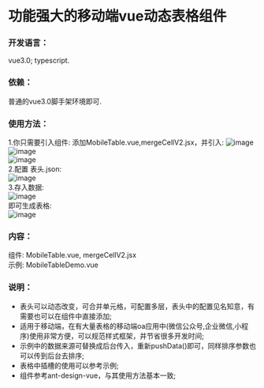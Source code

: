 # 功能强大的移动端vue动态表格组件
### 开发语言：
vue3.0; typescript.
### 依赖：
普通的vue3.0脚手架环境即可.
### 使用方法：
1.你只需要引入组件: 
添加MobileTable.vue,mergeCellV2.jsx，并引入:
![image](https://github.com/xjx199403/vue_mobile_table/blob/main/01.png?raw=true)  
![image](https://github.com/xjx199403/vue_mobile_table/blob/main/02.png?raw=true)  
![image](https://github.com/xjx199403/vue_mobile_table/blob/main/%E5%BC%95%E5%85%A5%E7%BB%84%E4%BB%B6.png?raw=true)  
2.配置 表头.json:  
![image](https://github.com/xjx199403/vue_mobile_table/blob/main/%E8%A1%A8%E5%A4%B4%E9%85%8D%E7%BD%AE.png?raw=true)  
3.存入数据:  
![image](https://github.com/xjx199403/vue_mobile_table/blob/main/%E5%AD%98%E5%85%A5%E6%95%B0%E6%8D%AE.png?raw=true)  
即可生成表格:  
![image](https://github.com/xjx199403/vue_mobile_table/blob/main/%E7%BB%93%E6%9E%9C1.png?raw=true)  
### 内容：
组件: MobileTable.vue, mergeCellV2.jsx  
示例: MobileTableDemo.vue
### 说明：
* 表头可以动态改变，可合并单元格，可配置多层，表头中的配置见名知意，有需要也可以在组件中直接添加;
* 适用于移动端，在有大量表格的移动端oa应用中(微信公众号,企业微信,小程序)使用非常方便，可以规范样式框架，并节省很多开发时间;
* 示例中的数据来源可替换成后台传入，重新pushData()即可，同样排序参数也可以传到后台去排序;
* 表格中插槽的使用可以参考示例;
* 组件参考ant-design-vue，与其使用方法基本一致;
